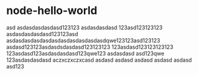 # node-hello-world
asd
asdasdasdasdasd123123
asdasdasdasd
123asd123123123
asdasdasdasdasd123123asd
asdasdasdasdasdasdasdasdasdasdasdqwe123123asd123123
asdasd123123asdasdsdasdasd123123123
123asdasd123123123123
123asdasd123asdasdasdasd123qwe123
asdasdasd
asd123qwe
123asdasdasdasd
aczxczxczxcasd
asdasd
asdasd
asdasd
asdasd
asdasd
asd123
